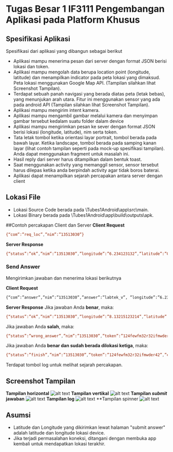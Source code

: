 # Tugas Besar 1 IF3111 Pengembangan Aplikasi pada Platform Khusus

## Spesifikasi Aplikasi

Spesifikasi dari aplikasi yang dibangun sebagai berikut

* Aplikasi mampu menerima pesan dari server dengan format JSON berisi lokasi dan token.
* Aplikasi mampu mengolah data berupa location point (longitude, latitude) dan menampilkan indicator pada peta lokasi yang dimaksud. Peta lokasi menggunakan Google Map API. (Tampilan silahkan lihat Screenshot Tampilan).
* Terdapat sebuah panah navigasi yang berada diatas peta (letak bebas), yang menunjukan arah utara. Fitur ini menggunakan sensor yang ada pada android API (Tampilan silahkan lihat Screenshot Tampilan).
* Aplikasi mampu mengirim intent kamera.
* Aplikasi mampu mengambil gambar melalui kamera dan menyimpan gambar tersebut kedalam suatu folder dalam device
* Aplikasi mampu mengirimkan pesan ke sever dengan format JSON berisi lokasi (longitude, latitude), nim serta token.
* Tata letak tombol ketika orientasi layar portrait, tombol berada pada bawah layar. Ketika landscape, tombol berada pada samping kanan layar (lihat contoh tampilan seperti pada mock-up spesifikasi tampilan). Anda dapat menggunakan fragment untuk masalah ini.
* Hasil reply dari server harus ditampilkan dalam bentuk toast.
* Saat menggunakan activity yang memanggil sensor, sensor tersebut harus dilepas ketika anda berpindah activity agar tidak boros baterai.
* Aplikasi dapat menampilkan sejarah percapakan antara server dengan client

## Lokasi File
* Lokasi Source Code berada pada \Tubes1Android\app\src\main.
* Lokasi Binary berada pada \Tubes1Android\app\build\outputs\apk.

##Contoh percakapan Client dan Server
**Client Request**
```sh
{“com”:”req_loc”,”nim”:”13513030”}
```
**Server Response** 
```sh
{“status”:”ok”,”nim”:”13513030”,”longitude”:”6.234123132”,”latitude”:”0.1234123412”,”token”:”21nu2f2n3rh23diefef23hr23ew”}
```
### Send Answer
Mengirimkan jawaban dan menerima lokasi berikutnya

**Client Request**
```sh
{“com”:”answer”,”nim”:”13513030”,”answer”:”labtek_v”, ”longitude”:”6.234123132”,”latitude”:”0.1234123412”,”token”:”21nu2f2n3rh23diefef23hr23ew”}
```
**Server Response**
Jika jawaban Anda **benar**, maka:
```sh
{“status”:”ok”,”nim”:”13513030”,”longitude”:”8.13215123214”,”latitude”:”9.1234123412”,”token”:”124fewfm32r32ifmwder42”}
```
Jika jawaban Anda **salah**, maka:
```sh
{“status”:”wrong_answer”,”nim”:”13513030”,”token”:”124fewfm32r32ifmwder42”}
```
Jika jawaban Anda **benar dan sudah berada dilokasi ketiga**, maka:
```sh
{“status”:”finish”,”nim”:”13513030”,”token”:”124fewfm32r32ifmwder42”,”check”:1}
```
Terdapat tombol log untuk melihat sejarah percakapan.

## Screenshot Tampilan
**Tampilan horizontal**
![alt text](/Screenshots/portrait.png)
**Tampilan vertikal**
![alt text](/Screenshots/landscape.png)
**Tampilan *submit* jawaban**
![alt text](/Screenshots/submit.png)
**Tampilan log**
![alt text](/Screenshots/log.png)
**Tampilan spinner
![alt text](/Screenshots/spinner.png)
## Asumsi
* Latitude dan Longitude yang dikirimkan lewat halaman "submit answer" adalah latitude dan longitude lokasi device.
* Jika terjadi permasalahan koneksi, ditangani dengan membuka app kembali untuk mendapatkan lokasi terakhir.

[Markdown]: <http://dillinger.io/>